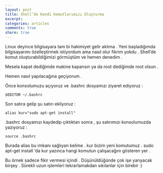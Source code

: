 ```yaml
---
layout: post
title: Shell’de Kendi Komutlarımızı Oluşturma
excerpt:
categories: articles
comments: true
share: true
---
```


Linux deyince bilgisayara tam bi hakimiyet gelir aklıma . Yeni başladığımda bilgisayarımı özelleştirmek istiyordum ama nasıl olur fikrim yokdu . Shell’de komut oluşturabildiğimizi görmüştüm ve hemen denedim .

Mesela kapat dediğimde makine kapansın ya da root dediğimde root olsun .

Hemen nasıl yapılacağına geçiyorum .

Önce konsolumuzu açıyoruz ve .bashrc dosyamızı ziyaret ediyoruz :

`$EDITOR ~/.bashrc`

Son satıra gelip şu satırı ekliyoruz :

`alias kur="sudo apt-get install"`

.bashrc dosyamızı kaydedip çıktıktan sonra , şu satırımızı konsolumuzda yazıyoruz :

`source .bashrc`

Burada alias bu imkanı sağlıyan kelime . kur bizim yeni komutumuz . sudo apt-get install ‘da kur yazınca hangi komutun çalışacağını gösteren yer .

Bu örnek sadece fikir vermesi içindi . Düşünüldüğünde çok işe yarıyacak birşey . Sürekli uzun işlemleri tekrarlamakdan sıkılanlar için birebir :)

